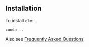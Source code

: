 ## Installation

To install `clm`:

```
conda ..
```

Also see [Frequently Asked Questions](faq.md)
